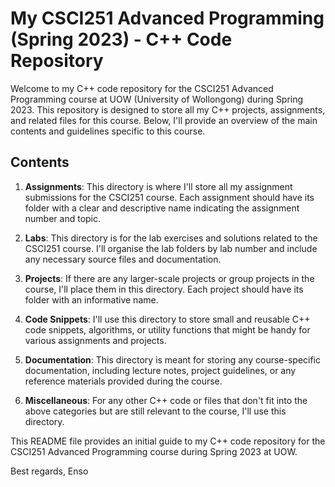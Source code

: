 # My CSCI251 Advanced Programming (Spring 2023) - C++ Code Repository

Welcome to my C++ code repository for the CSCI251 Advanced Programming course at UOW (University of Wollongong) during Spring 2023. This repository is designed to store all my C++ projects, assignments, and related files for this course. Below, I'll provide an overview of the main contents and guidelines specific to this course.

## Contents

1. **Assignments**: This directory is where I'll store all my assignment submissions for the CSCI251 course. Each assignment should have its folder with a clear and descriptive name indicating the assignment number and topic.

2. **Labs**: This directory is for the lab exercises and solutions related to the CSCI251 course. I'll organise the lab folders by lab number and include any necessary source files and documentation.

3. **Projects**: If there are any larger-scale projects or group projects in the course, I'll place them in this directory. Each project should have its folder with an informative name.

4. **Code Snippets**: I'll use this directory to store small and reusable C++ code snippets, algorithms, or utility functions that might be handy for various assignments and projects.

5. **Documentation**: This directory is meant for storing any course-specific documentation, including lecture notes, project guidelines, or any reference materials provided during the course.

6. **Miscellaneous**: For any other C++ code or files that don't fit into the above categories but are still relevant to the course, I'll use this directory.


This README file provides an initial guide to my C++ code repository for the CSCI251 Advanced Programming course during Spring 2023 at UOW.

Best regards,
Enso
